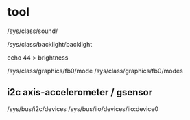 # tool
/sys/class/sound/

/sys/class/backlight/backlight

echo 44 > brightness

/sys/class/graphics/fb0/mode
/sys/class/graphics/fb0/modes

## i2c axis-accelerometer / gsensor

/sys/bus/i2c/devices
/sys/bus/iio/devices/iio:device0
